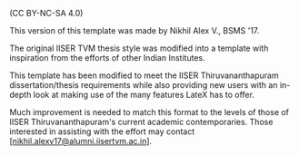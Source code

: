 (CC BY-NC-SA 4.0)

This version of this template was made by Nikhil Alex V., BSMS '17.

The original IISER TVM thesis style was modified into a template with inspiration from the efforts of other Indian Institutes.

This template has been modified to meet the IISER Thiruvananthapuram dissertation/thesis requirements while also providing new users with an in-depth look at making use of the many features LateX has to offer.

Much improvement is needed to match this format to the levels of those of IISER Thiruvananthapuram's current academic contemporaries. Those interested in assisting with the effort may contact [nikhil.alexv17@alumni.iisertvm.ac.in]. 